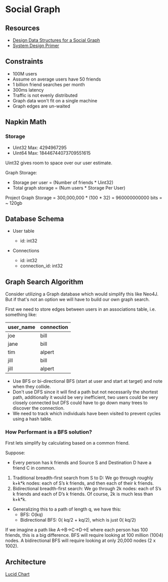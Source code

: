 # Social Graph

## Resources

* [Design Data Structures for a Social Graph](https://www.geeksforgeeks.org/design-data-structures-for-a-very-large-social-network-like-facebook-or-linkedln/)
* [System Design Primer](https://github.com/donnemartin/system-design-primer/tree/master/solutions/system_design/social_graph)

## Constraints

* 100M users
* Assume on average users have 50 friends
* 1 billion friend searches per month
* 300ms latency
* Traffic is not evenly distributed
* Graph data won't fit on a single machine
* Graph edges are un-waited


## Napkin Math


### Storage
* Uint32 Max: 4294967295
* Uint64 Max: 18446744073709551615

Uint32 gives room to space over our user estimate.

Graph Storage:
* Storage per user = (Number of friends * Uint32)
* Total graph storage = (Num users * Storage Per User)

Project Graph Storage = 300,000,000 * (100 * 32) =  960000000000 bits = ~ 120gb

## Database Schema

* User table
  * id: int32
  
* Connections
  * id: int32
  * connection_id: int32

## Graph Search Algorithm

Consider utilizing a Graph database which would simplify this like Neo4J. But if that's not an 
option we will have to build our own graph search.

First we need to store edges between users in an associations table, i.e. something like:

| user_name | connection |
| --------- | ---------- |
| joe | bill | 
| jane | bill |
| tim | alpert |
| jill | bill |
| jill | alpert |

* Use BFS or bi-directional BFS (start at user and start at target) and note when they collide.
* Don't use DFS since it will find a path but not necessarily the shortest path, 
additionally it would be very inefficient, two users could be very closely connected but DFS 
  could have to go down many trees to discover the connection.
* We need to track which individuals have been visited to prevent cycles using a hash table.

### How Performant is a BFS solution?

First lets simplify by calculating based on a common friend.

Suppose:

* Every person has k friends and Source S and Destination D have a friend C in common.
1. Traditional breadth-first search from S to D: We go through roughly k+k*k nodes: each of S’s k friends, and then each of their k friends.
2. Bidirectional breadth-first search: We go through 2k nodes: each of S’s k friends and each of D’s k friends. Of course, 2k is much less than k+k*k.
* Generalizing this to a path of length q, we have this:
    * BFS: O(kq)
    * Bidirectional BFS: 0( kq/2 + kq/2), which is just 0( kq/2)

If we imagine a path like A->B->C->D->E where each person has 100 friends, this is a big difference. 
BFS will require looking at 100 million (1004) nodes. A bidirectional BFS will require looking at 
only 20,000 nodes (2 x 1002).

## Architecture

[Lucid Chart](https://lucid.app/lucidchart/invitations/accept/inv_e98b4c26-69d5-4dee-ba64-631782c72419?viewport_loc=-11%2C-11%2C1608%2C1343%2C0_0)
